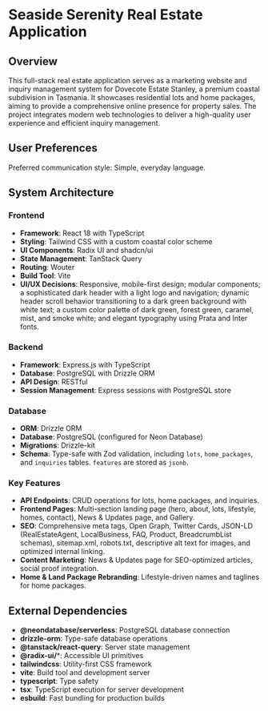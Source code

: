 # Seaside Serenity Real Estate Application

## Overview
This full-stack real estate application serves as a marketing website and inquiry management system for Dovecote Estate Stanley, a premium coastal subdivision in Tasmania. It showcases residential lots and home packages, aiming to provide a comprehensive online presence for property sales. The project integrates modern web technologies to deliver a high-quality user experience and efficient inquiry management.

## User Preferences
Preferred communication style: Simple, everyday language.

## System Architecture

### Frontend
- **Framework**: React 18 with TypeScript
- **Styling**: Tailwind CSS with a custom coastal color scheme
- **UI Components**: Radix UI and shadcn/ui
- **State Management**: TanStack Query
- **Routing**: Wouter
- **Build Tool**: Vite
- **UI/UX Decisions**: Responsive, mobile-first design; modular components; a sophisticated dark header with a light logo and navigation; dynamic header scroll behavior transitioning to a dark green background with white text; a custom color palette of dark green, forest green, caramel, mist, and smoke white; and elegant typography using Prata and Inter fonts.

### Backend
- **Framework**: Express.js with TypeScript
- **Database**: PostgreSQL with Drizzle ORM
- **API Design**: RESTful
- **Session Management**: Express sessions with PostgreSQL store

### Database
- **ORM**: Drizzle ORM
- **Database**: PostgreSQL (configured for Neon Database)
- **Migrations**: Drizzle-kit
- **Schema**: Type-safe with Zod validation, including `lots`, `home_packages`, and `inquiries` tables. `features` are stored as `jsonb`.

### Key Features
- **API Endpoints**: CRUD operations for lots, home packages, and inquiries.
- **Frontend Pages**: Multi-section landing page (hero, about, lots, lifestyle, homes, contact), News & Updates page, and Gallery.
- **SEO**: Comprehensive meta tags, Open Graph, Twitter Cards, JSON-LD (RealEstateAgent, LocalBusiness, FAQ, Product, BreadcrumbList schemas), sitemap.xml, robots.txt, descriptive alt text for images, and optimized internal linking.
- **Content Marketing**: News & Updates page for SEO-optimized articles, social proof integration.
- **Home & Land Package Rebranding**: Lifestyle-driven names and taglines for home packages.

## External Dependencies

- **@neondatabase/serverless**: PostgreSQL database connection
- **drizzle-orm**: Type-safe database operations
- **@tanstack/react-query**: Server state management
- **@radix-ui/***: Accessible UI primitives
- **tailwindcss**: Utility-first CSS framework
- **vite**: Build tool and development server
- **typescript**: Type safety
- **tsx**: TypeScript execution for server development
- **esbuild**: Fast bundling for production builds